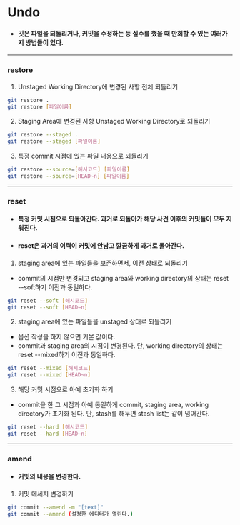 # Undo
- #### 깃은 파일을 되돌리거나, 커밋을 수정하는 등 실수를 했을 때 만회할 수 있는 여러가지 방법들이 있다.
---

### restore

1. Unstaged Working Directory에 변경된 사항 전체 되돌리기
```bash
git restore .
git restore [파일이름]
```

2. Staging Area에 변경된 사항 Unstaged Working Directory로 되돌리기
```bash
git restore --staged .
git restore --staged [파일이름]
```

3. 특정 commit 시점에 있는 파일 내용으로 되돌리기
```bash
git restore --source=[해시코드] [파일이름]
git restore --source=[HEAD~n] [파일이름]
```

---

### reset
- #### 특정 커밋 시점으로 되돌아간다. 과거로 되돌아가 해당 사건 이후의 커밋들이 모두 지워진다.
- #### reset은 과거의 이력이 커밋에 안남고 깔끔하게 과거로 돌아간다.

1. staging area에 있는 파일들을 보존하면서, 이전 상태로 되돌리기
- commit의 시점만 변경되고 staging area와 working directory의 상태는 reset --soft하기 이전과 동일하다.
```bash
git reset --soft [해시코드]
git reset --soft [HEAD~n]
```

2. staging area에 있는 파일들을 unstaged 상태로 되돌리기
- 옵션 작성을 하지 않으면 기본 값이다.
- commit과 staging area의 시점이 변경된다. 단, working directory의 상태는 reset --mixed하기 이전과 동일하다.
```bash
git reset --mixed [해시코드]
git reset --mixed [HEAD~n]
```

3. 해당 커밋 시점으로 아예 초기화 하기
- commit을 한 그 시점과 아예 동일하게 commit, staging area, working directory가 초기화 된다. 단, stash를 해두면 stash list는 같이 넘어간다.
```bash
git reset --hard [해시코드]
git reset --hard [HEAD~n]
```
---

### amend
- #### 커밋의 내용을 변경한다.

1. 커밋 메세지 변경하기

```bash
git commit --amend -m "[text]"
git commit --amend (설정한 에디터가 열린다.)
```
